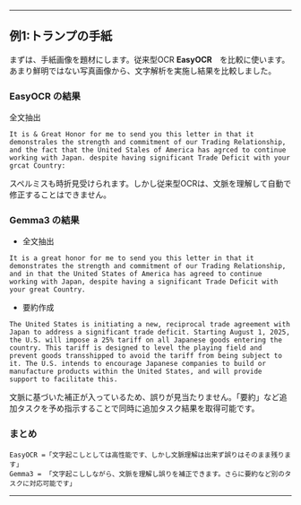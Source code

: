 
---

## 例1:トランプの手紙

まずは、手紙画像を題材にします。従来型OCR **EasyOCR**　を比較に使います。あまり鮮明ではない写真画像から、文字解析を実施し結果を比較しました。

### **EasyOCR の結果**

全文抽出
```
It is & Great Honor for me to send you this letter in that it demonstrales the strength and commitment of our Trading Relationship, and the fact that the United Stales of America has agrced to continue working with Japan. despite having significant Trade Deficit with your grcat Country:
```
スペルミスも時折見受けられます。しかし従来型OCRは、文脈を理解して自動で修正することはできません。

### **Gemma3 の結果**

* 全文抽出
```
It is a great honor for me to send you this letter in that it demonstrates the strength and commitment of our Trading Relationship, and in that the United States of America has agreed to continue working with Japan, despite having a significant Trade Deficit with your great Country.
```

* 要約作成
```
The United States is initiating a new, reciprocal trade agreement with Japan to address a significant trade deficit. Starting August 1, 2025, the U.S. will impose a 25% tariff on all Japanese goods entering the country. This tariff is designed to level the playing field and prevent goods transshipped to avoid the tariff from being subject to it. The U.S. intends to encourage Japanese companies to build or manufacture products within the United States, and will provide support to facilitate this.
```

文脈に基づいた補正が入っているため、誤りが見当たりません。「要約」など追加タスクを予め指示することで同時に追加タスク結果を取得可能です。

### **まとめ**

```
EasyOCR =「文字起こしとしては高性能です、しかし文脈理解は出来ず誤りはそのまま残ります」
Gemma3 = 「文字起こししながら、文脈を理解し誤りを補正できます。さらに要約など別のタスクに対応可能です」
```

---

